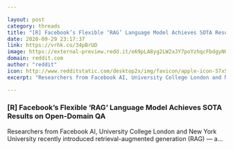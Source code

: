```yaml
---

layout: post
category: threads
title: "[R] Facebook’s Flexible ‘RAG’ Language Model Achieves SOTA Results on Open-Domain QA"
date: 2020-09-29 23:17:37
link: https://vrhk.co/34pBrUD
image: https://external-preview.redd.it/o69pLA8yg2LW2xJY7poYzhqcFbdgyN0rUBG6BJ83aCw.jpg?width=839&height=439.267015707&auto=webp&crop=839:439.267015707,smart&s=e7abc12bc7f9da725e896793895efb9db0fe6ac9
domain: reddit.com
author: "reddit"
icon: http://www.redditstatic.com/desktop2x/img/favicon/apple-icon-57x57.png
excerpt: "Researchers from Facebook AI, University College London and New York University recently introduced retrieval-augmented generation (RAG) — a..."

---
```


### [R] Facebook’s Flexible ‘RAG’ Language Model Achieves SOTA Results on Open-Domain QA

Researchers from Facebook AI, University College London and New York University recently introduced retrieval-augmented generation (RAG) — a...